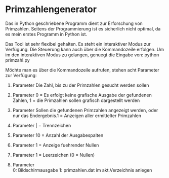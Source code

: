 # Primzahlengenerator
Das in Python geschriebene Programm dient zur Erforschung von Primzahlen. Seitens der Programmierung ist es sicherlich nicht optimal, da es mein erstes Programm in Python ist.

Das Tool ist sehr flexibel gehalten. Es steht ein interaktiver Modus zur Verfügung. Die Steuerung kann auch über die Kommandozeile erfolgen.
Um im den interaktiven Modus zu gelangen, genuegt die Eingabe von: python primzahl.py



Möchte man es über die Kommandozeile aufrufen, stehen acht Parameter zur Verfügung:
1. Parameter
Die Zahl, bis zu der Primzahlen gesucht werden sollen

2. Parameter
	0 = Es erfolgt keine grafische Ausgabe der gefundenen Zahlen, 
	1 = die Primzahlen sollen grafisch dargestellt werden



3. Parameter
Sollen die gefundenen Primzahlen angezeigt werden, oder nur das Endergebnis.1 = Anzeigen aller ermittelter Primzahlen

4. Parameter
| = Trennzeichen

5. Parameter
10 = Anzahl der Ausgabespalten

6. Parameter
1 = Anzeige fuehrender Nullen

7. Parameter
1 = Leerzeichen (0 = Nullen)
                                       
8. Parameter																			 
0: Bildschirmausgabe
1: primzahlen.dat im akt.Verzeichnis anlegen


